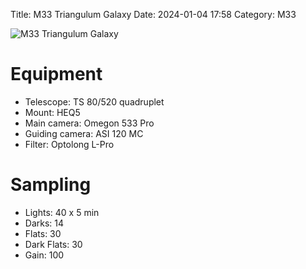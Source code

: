 Title: M33 Triangulum Galaxy
Date: 2024-01-04 17:58
Category: M33

![M33 Triangulum Galaxy](images/m33-triangulum-galaxy-small.jpg)

# Equipment
- Telescope: TS 80/520 quadruplet
- Mount: HEQ5
- Main camera: Omegon 533 Pro
- Guiding camera: ASI 120 MC
- Filter: Optolong L-Pro

# Sampling
- Lights: 40 x 5 min
- Darks: 14
- Flats: 30
- Dark Flats: 30
- Gain: 100